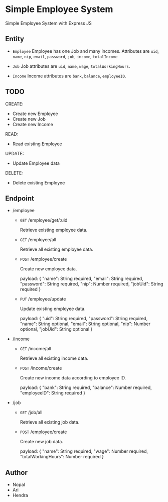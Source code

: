 # Simple Employee System

Simple Employee System with Express JS


## Entity

- `Employee`
Employee has one Job and many incomes. Attributes are `uid`, `name`, `nip`, `email`, `password`, `job`, `income`, `totalIncome`

- `Job`
Job attributes are `uid`, `name`, `wage`, `totalWorkingHours`.

- `Income`
Income attributes are `bank`, `balance`, `employeeID`.


## TODO

CREATE:
- Create new Employee
- Create new Job
- Create new Income

READ:
- Read existing Employee

UPDATE:
- Update Employee data

DELETE:
- Delete existing Employee


## Endpoint
- /employee
	- `GET` /employee/get/:uid

		Retrieve existing employee data.

	- `GET` /employee/all

		Retrieve all existing employee data.

	- `POST` /employee/create

		Create new employee data.

		payload: {
			"name": String required,
			"email": String required,
			"password": String required,
			"nip": Number required,
			"jobUid": String required
		}

	- `PUT` /employee/update

		Update existing employee data.

		payload: {
			"uid": String required,
			"password": String required,
			"name": String optional,
			"email": String optional,
			"nip": Number optional,
			"jobUid": String optional
		}

- /income
	- `GET` /income/all

		Retrieve all existing income data.

	- `POST` /income/create

		Create new income data according to employee ID.

		payload: {
			"bank": String required,
			"balance": Number required,
			"employeeID": String required
		}

- /job
	- `GET` /job/all

		Retrieve all existing job data.

	- `POST` /employee/create

		Create new job data.

		payload: {
			"name": String required,
			"wage": Number required,
			"totalWorkingHours": Number required
		}

## Author
- Nopal
- Ari
- Hendra